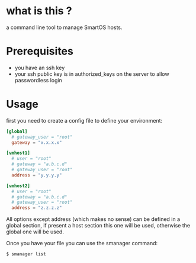 # what is this ?

a command line tool to manage SmartOS hosts.


# Prerequisites

- you have an ssh key
- your ssh public key is in authorized_keys on the server to allow passwordless login


# Usage

first you need to create a config file to define your environment:

```toml
[global]
  # gateway_user = "root"
  gateway = "x.x.x.x"

[vmhost1]
  # user = "root"
  # gateway = "a.b.c.d"
  # gateway_user = "root"
  address = "y.y.y.y"

[vmhost2]
  # user = "root"
  # gateway = "a.b.c.d"
  # gateway_user = "root"
  address = "z.z.z.z"

```

All options except address (which makes no sense) can be defined in a global section, if present a host section this one will be used, otherwise the global one will be used.

Once you have your file you can use the smanager command:

```bash
$ smanager list
```

